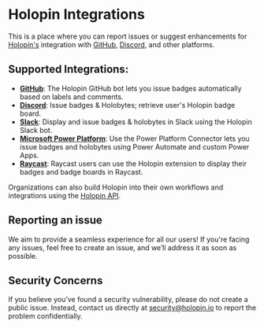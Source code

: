 # Holopin Integrations

This is a place where you can report issues or suggest enhancements for [Holopin's](https://holopin.io) integration with [GitHub](https://docs.holopin.io/integrations/github), [Discord](https://docs.holopin.io/integrations/discord), and other platforms.

## Supported Integrations:

- **[GitHub](https://github.com/marketplace/holopin)**: The Holopin GitHub bot lets you issue badges automatically based on labels and comments.
- **[Discord](https://discord.com/api/oauth2/authorize?client_id=1028689749688463383&permissions=0&scope=applications.commands%20bot)**: Issue badges & Holobytes; retrieve user's Holopin badge board.
- **[Slack](https://www.holopin.io/integrations/slack)**: Display and issue badges & holobytes in Slack using the Holopin Slack bot.
- **[Microsoft Power Platform](https://learn.microsoft.com/en-us/connectors/holopinip/)**: Use the Power Platform Connector lets you issue badges and holobytes using Power Automate and custom Power Apps.
- **[Raycast](https://www.raycast.com/timoransky/holopin)**: Raycast users can use the Holopin extension to display their badges and badge boards in Raycast.

Organizations can also build Holopin into their own workflows and integrations using the [Holopin API](https://docs.holopin.io).

## Reporting an issue

We aim to provide a seamless experience for all our users! If you're facing any issues, feel free to create an issue, and we’ll address it as soon as possible.

## Security Concerns

If you believe you’ve found a security vulnerability, please do not create a public issue. Instead, contact us directly at [security@holopin.io](mailto:security@holopin.io) to report the problem confidentially.
